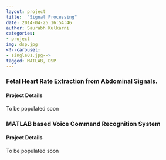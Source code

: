 ```yaml
---
layout: project
title:  "Signal Processing"
date: 2014-04-25 16:54:46
author: Saurabh Kulkarni
categories:
- project
img: dsp.jpg
<!--carousel:
- single01.jpg-->
tagged: MATLAB, DSP
---
```

### Fetal Heart Rate Extraction from Abdominal Signals.
#### Project Details
To be populated soon

### MATLAB based Voice Command Recognition System 
#### Project Details
To be populated soon